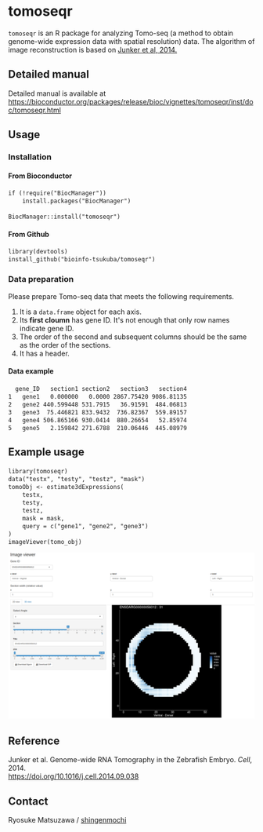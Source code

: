 # tomoseqr

`tomoseqr` is an R package for analyzing Tomo-seq (a method to obtain
genome-wide expression data with spatial resolution) data. The algorithm
of image reconstruction is based on [Junker et al, 2014.](#reference)

## Detailed manual

Detailed manual is available at https://bioconductor.org/packages/release/bioc/vignettes/tomoseqr/inst/doc/tomoseqr.html

## Usage

### Installation

#### From Bioconductor

```{r}
if (!require("BiocManager"))
    install.packages("BiocManager")

BiocManager::install("tomoseqr")
```

#### From Github

```{r}
library(devtools)
install_github("bioinfo-tsukuba/tomoseqr")
```

### Data preparation

Please prepare Tomo-seq data that meets the following requirements.

1. It is a `data.frame` object for each axis.
1. Its **first cloumn** has gene ID. It's not enough that only row
names indicate gene ID.
1. The order of the second and subsequent columns should be the same as
the order of the sections.
1. It has a header.

#### Data example

```{r}
  gene_ID   section1 section2   section3   section4
1   gene1   0.000000   0.0000 2867.75420 9086.81135
2   gene2 440.599448 531.7915   36.91591  484.06813
3   gene3  75.446821 833.9432  736.82367  559.89157
4   gene4 506.865166 930.0414  880.26654   52.85974
5   gene5   2.159842 271.6788  210.06446  445.08979
```

## Example usage

```{r}
library(tomoseqr)
data("testx", "testy", "testz", "mask")
tomoObj <- estimate3dExpressions(
    testx,
    testy,
    testz,
    mask = mask,
    query = c("gene1", "gene2", "gene3")
)
imageViewer(tomo_obj)
```

![example](./inst/images/imageViewer2D.png)

## Reference

Junker et al. Genome-wide RNA Tomography in the Zebrafish Embryo.
*Cell*, 2014.  
<https://doi.org/10.1016/j.cell.2014.09.038>

## Contact

Ryosuke Matsuzawa / [shingenmochi](https://github.com/shingenmochi)
